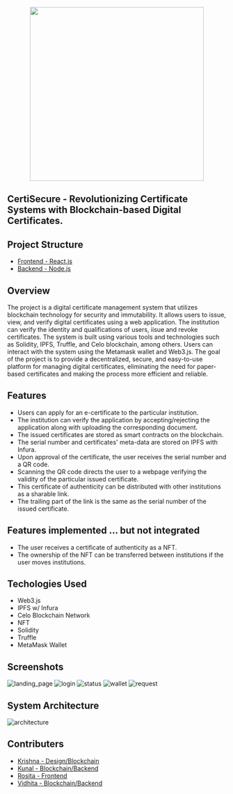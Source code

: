 <p align='center'><img src='https://user-images.githubusercontent.com/66885378/219825716-33158241-4004-453d-8b5c-e35c9495b8d4.png' width='400'></p>

## CertiSecure - Revolutionizing Certificate Systems with Blockchain-based Digital Certificates.

## Project Structure

- [Frontend - React.js](https://github.com/blackchapel/typer/tree/frontend)
- [Backend - Node.js](https://github.com/blackchapel/typer/tree/backend)

## Overview
The project is a digital certificate management system that utilizes blockchain technology for security and immutability. It allows users to issue, view, and verify digital certificates using a web application. The institution can verify the identity and qualifications of users, iisue and revoke certificates. The system is built using various tools and technologies such as Solidity, IPFS, Truffle, and Celo blockchain, among others. Users can interact with the system using the Metamask wallet and Web3.js. The goal of the project is to provide a decentralized, secure, and easy-to-use platform for managing digital certificates, eliminating the need for paper-based certificates and making the process more efficient and reliable.

## Features
- Users can apply for an e-certificate to the particular institution.
- The institution can verify the application by accepting/rejecting the application along with uploading the corresponding document.
- The issued certificates are stored as smart contracts on the blockchain.
- The serial number and certificates' meta-data are stored on IPFS with Infura.
- Upon approval of the certificate, the user receives the serial number and a QR code.
- Scanning the QR code directs the user to a webpage verifying the validity of the particular issued certificate.
- This certificate of authenticity can be distributed with other institutions as a sharable link.
- The trailing part of the link is the same as the serial number of the issued certificate.

## Features implemented ... but not integrated
- The user receives a certificate of authenticity as a NFT.
- The ownership of the NFT can be transferred between institutions if the user moves institutions.

## Techologies Used
- Web3.js
- IPFS w/ Infura
- Celo Blockchain Network
- NFT
- Solidity
- Truffle
- MetaMask Wallet

## Screenshots
![landing_page](https://user-images.githubusercontent.com/66885378/219833159-86dd9af0-91f8-40b9-a0fc-34efdf6c1981.png)
![login](https://user-images.githubusercontent.com/66885378/219833215-e93142c0-caa8-471a-b0f3-0e20876c0065.png)
![status](https://user-images.githubusercontent.com/66885378/219833986-76318b32-cab6-4538-9014-0028a4e6111f.png)
![wallet](https://user-images.githubusercontent.com/66885378/219834051-a8516967-edd6-4f63-8139-c138c7685d7b.png)
![request](https://user-images.githubusercontent.com/66885378/219936889-059385f6-9ad3-4729-b1de-309d255b3a4c.png)

## System Architecture
![architecture](https://user-images.githubusercontent.com/66885378/219835662-8977f6b4-19c0-4db7-b1e8-15b6801179fb.png)

## Contributers

- [Krishna - Design/Blockchain](https://github.com/krishna-shetty)
- [Kunal - Blockchain/Backend](https://github.com/blackchapel)
- [Rosita - Frontend](https://github.com/rosita-dmello)
- [Vidhita - Blockchain/Backend](https://github.com/vidhitapai)
